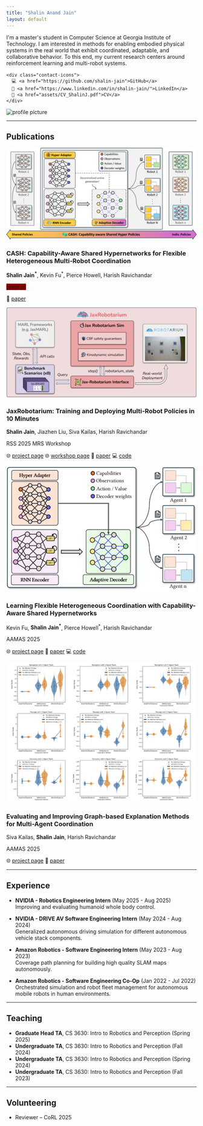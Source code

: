 ```yaml
---
title: "Shalin Anand Jain"
layout: default
---
```


<div class="profile-container">
  <div class="profile-text">
    <div class="bio-text">
      I'm a master's student in Computer Science at Georgia Institute of Technology. I am interested in methods for enabling embodied physical systems in the real world that exhibit coordinated, adaptable, and collaborative behavior. To this end, my current research centers around reinforcement learning and multi-robot systems.
    </div>

    <div class="contact-icons">
      💻 <a href="https://github.com/shalin-jain">GitHub</a>
      🔗 <a href="https://www.linkedin.com/in/shalin-jain/">LinkedIn</a>
      📄 <a href="assets/CV_ShalinJ.pdf">CV</a>
    </div>
  </div>

  <div class="profile-pic">
    <img src="assets/me.png" alt="profile picture" />
  </div>
</div>

---

## Publications

<div class="pub-entry">
  <img src="assets/2025-jain-fu-CASH.png" class="pub-thumb">
  <div class="pub-meta">
    <h3>CASH: Capability-Aware Shared Hypernetworks for Flexible Heterogeneous Multi-Robot Coordination</h3>
    <p><b>Shalin Jain<sup>*</sup></b>, Kevin Fu<sup>*</sup>, Pierce Howell, Harish Ravichandar</p>
    <span class="badge" style="background:#8B0000">preprint</span>
    <p class="pub-links">
      📄 <a href="https://arxiv.org/abs/2501.06058">paper</a>
    </p>
  </div>
</div>

<div class="pub-entry">
  <img src="assets/2025-jain-jaxrobotarium.png" class="pub-thumb">
  <div class="pub-meta">
    <h3>JaxRobotarium: Training and Deploying Multi-Robot Policies in 10 Minutes</h3>
    <p><b>Shalin Jain</b>, Jiazhen Liu, Siva Kailas, Harish Ravichandar</p>
    <span class="badge">RSS 2025 MRS Workshop</span>
    <p class="pub-links">
      🌐 <a href="https://star-lab.cc.gatech.edu/papers/jain-jaxrobotarium/">project page</a>
      🌐 <a href="https://mrs-workshop.github.io/rss25/">workshop page</a>
      📄 <a href="https://arxiv.org/abs/2505.06771">paper</a>
      💻  <a href="https://github.com/GT-STAR-Lab/JaxRobotarium">code</a>
    </p>
  </div>
</div>

<div class="pub-entry">
  <img src="assets/2025-fu-CASH.png" class="pub-thumb">
  <div class="pub-meta">
    <h3>Learning Flexible Heterogeneous Coordination with Capability-Aware Shared Hypernetworks</h3>
    <p>Kevin Fu, <b>Shalin Jain<sup>*</sup></b>, Pierce Howell<sup>*</sup>, Harish Ravichandar</p>
    <span class="badge">AAMAS 2025</span>
    <p class="pub-links">
      🌐 <a href="https://star-lab.cc.gatech.edu/papers/Fu-CASH/">project page</a>
      📄 <a href="https://arxiv.org/abs/2501.06058v2">paper</a>
      💻  <a href="https://github.com/GT-STAR-Lab/CASH">code</a>
    </p>
  </div>
</div>

<div class="pub-entry">
  <img src="assets/2025-kailas-XMAS.png" class="pub-thumb">
  <div class="pub-meta">
    <h3>Evaluating and Improving Graph-based Explanation Methods for Multi-Agent Coordination</h3>
    <p>Siva Kailas, <b>Shalin Jain</b>, Harish Ravichandar</p>
    <span class="badge">AAMAS 2025</span>
    <p class="pub-links">
      🌐 <a href="https://star-lab.cc.gatech.edu/papers/Kailas-XMAS/">project page</a>
      📄 <a href="https://arxiv.org/abs/2502.09889">paper</a>
    </p>
  </div>
</div>

---

## Experience

- **NVIDIA - Robotics Engineering Intern** (May 2025 - Aug 2025)  
  Improving and evaluating humanoid whole body control.

- **NVIDIA - DRIVE AV Software Engineering Intern** (May 2024 - Aug 2024)  
  Generalized autonomous driving simulation for different autonomous vehicle stack components.

- **Amazon Robotics - Software Engineering Intern** (May 2023 - Aug 2023)  
  Coverage path planning for building high quality SLAM maps autonomously.

- **Amazon Robotics - Software Engineering Co-Op** (Jan 2022 - Jul 2022)  
  Orchestrated simulation and robot fleet management for autonomous mobile robots in human environments.

---

## Teaching

- **Graduate Head TA**, CS 3630: Intro to Robotics and Perception (Spring 2025)
- **Undergraduate TA**, CS 3630: Intro to Robotics and Perception (Fall 2024)
- **Undergraduate TA**, CS 3630: Intro to Robotics and Perception (Spring 2024)
- **Undergraduate TA**, CS 3630: Intro to Robotics and Perception (Fall 2023)

---

## Volunteering

- Reviewer – CoRL 2025
